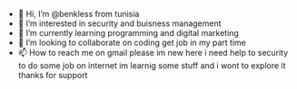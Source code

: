 - 👋 Hi, I’m @benkless from tunisia
- 👀 I’m interested in security and buisness management
- 🌱 I’m currently learning programming and digital marketing 
- 💞️ I’m looking to collaborate on coding get job in my part time 
- 📫 How to reach me on gmail 
please im new here i need help to security to do some job on internet im learnig some stuff and i wont to explore it thanks for support 
<!---
benkless/benkless is a ✨ special ✨ repository because its `README.md` (this file) appears on your GitHub profile.
You can click the Preview link to take a look at your changes.
--->
